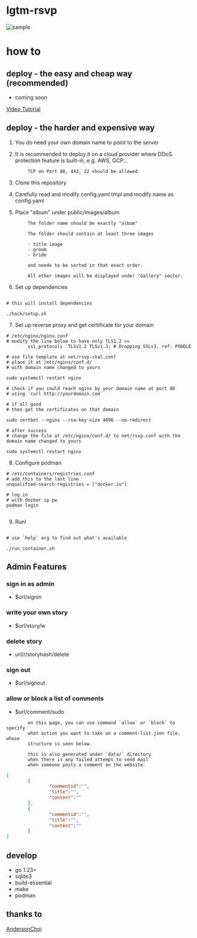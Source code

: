 # lgtm-rsvp

![sample](sample.gif)

# how to

## deploy - the easy and cheap way (recommended)

- coming soon

[Video Tutorial](#)


## deploy - the harder and expensive way


1. You do need your own domain name to point to the server

2. It is recommended to deploy it on a cloud provider where DDoS protection feature is built-in, e.g. AWS, GCP... 

```shell
        TCP on Port 80, 443, 22 should be allowed
```

3. Clone this repository

4. Carefully read and modify config.yaml.tmpl and modify name as config.yaml

5. Place "album" under public/images/album

```shell
        The folder name should be exactly "album"

        The folder should contain at least three images

        - title image
        - groom
        - bride

        and needs to be sorted in that exact order.

        All other images will be displayed under "Gallery" sector.

```

6. Set up dependencies

```shell

# this will install dependencies

./hack/setup.sh

```

7. Set up reverse proxy and get certificate for your domain

```shell
# /etc/nginx/nginx.conf
# modify the line below to have only TLS1.2 <=
        ssl_protocols  TLSv1.2 TLSv1.3; # Dropping SSLv3, ref: POODLE

# use file template at net/rsvp-chal.conf
# place it at /etc/nginx/conf.d/
# with domain name changed to yours

sudo systemctl restart nginx

# check if you could reach nginx by your domain name at port 80
# using `curl http://yourdomain.com`

# if all good
# then get the certificates on that domain

sudo certbot --nginx --rsa-key-size 4096 --no-redirect 

# after success
# change the file at /etc/nginx/conf.d/ to net/rsvp.conf with the domain name changed to yours

sudo systemctl restart nginx

```

8. Configure podman

```shell
# /etc/containers/registries.conf
# add this to the last line
unqualified-search-registries = ["docker.io"]

# log in
# with docker ip pw
podman login


```

9. Run!

```shell

# use `help` arg to find out what's available

./run_container.sh

```



## Admin Features

### sign in as admin

- $url/signin

### write your own story

- $url/story/w

### delete story

- $url/r/$storyhash/delete


### sign out

- $url/signout

### allow or block a list of comments

- $url/comment/sudo

```shell
        on this page, you can use command `allow` or `block` to specify
        what action you want to take on a comment-list.json file, whose
        structure is seen below.

        this is also generated under `data/` directory
        when there is any failed attempt to send mail
        when someone posts a comment on the website.
```

```json
[
        {
                "commentid":"",
                "title":"",
                "content":""
        },
        {
                "commentid":"",
                "title":"",
                "content":""
        }
]

```


## develop

- go 1.23+
- sqlite3
- build-essential
- make
- podman

## thanks to

[AndersonChoi](https://github.com/AndersonChoi/wedding-card)

